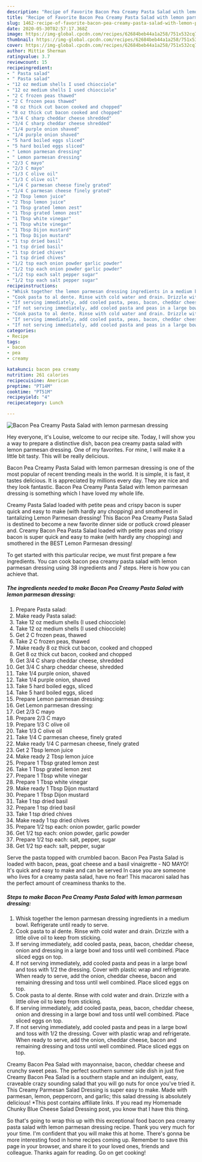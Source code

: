 ```yaml
---
description: "Recipe of Favorite Bacon Pea Creamy Pasta Salad with lemon parmesan dressing"
title: "Recipe of Favorite Bacon Pea Creamy Pasta Salad with lemon parmesan dressing"
slug: 1462-recipe-of-favorite-bacon-pea-creamy-pasta-salad-with-lemon-parmesan-dressing
date: 2020-05-30T02:57:17.368Z
image: https://img-global.cpcdn.com/recipes/62684beb44a1a258/751x532cq70/bacon-pea-creamy-pasta-salad-with-lemon-parmesan-dressing-recipe-main-photo.jpg
thumbnail: https://img-global.cpcdn.com/recipes/62684beb44a1a258/751x532cq70/bacon-pea-creamy-pasta-salad-with-lemon-parmesan-dressing-recipe-main-photo.jpg
cover: https://img-global.cpcdn.com/recipes/62684beb44a1a258/751x532cq70/bacon-pea-creamy-pasta-salad-with-lemon-parmesan-dressing-recipe-main-photo.jpg
author: Mittie Sherman
ratingvalue: 3.7
reviewcount: 15
recipeingredient:
- " Pasta salad"
- " Pasta salad"
- "12 oz medium shells I used chiocciole"
- "12 oz medium shells I used chiocciole"
- "2 C frozen peas thawed"
- "2 C frozen peas thawed"
- "8 oz thick cut bacon cooked and chopped"
- "8 oz thick cut bacon cooked and chopped"
- "3/4 C sharp cheddar cheese shredded"
- "3/4 C sharp cheddar cheese shredded"
- "1/4 purple onion shaved"
- "1/4 purple onion shaved"
- "5 hard boiled eggs sliced"
- "5 hard boiled eggs sliced"
- " Lemon parmesan dressing"
- " Lemon parmesan dressing"
- "2/3 C mayo"
- "2/3 C mayo"
- "1/3 C olive oil"
- "1/3 C olive oil"
- "1/4 C parmesan cheese finely grated"
- "1/4 C parmesan cheese finely grated"
- "2 Tbsp lemon juice"
- "2 Tbsp lemon juice"
- "1 Tbsp grated lemon zest"
- "1 Tbsp grated lemon zest"
- "1 Tbsp white vinegar"
- "1 Tbsp white vinegar"
- "1 Tbsp Dijon mustard"
- "1 Tbsp Dijon mustard"
- "1 tsp dried basil"
- "1 tsp dried basil"
- "1 tsp dried chives"
- "1 tsp dried chives"
- "1/2 tsp each onion powder garlic powder"
- "1/2 tsp each onion powder garlic powder"
- "1/2 tsp each salt pepper sugar"
- "1/2 tsp each salt pepper sugar"
recipeinstructions:
- "Whisk together the lemon parmesan dressing ingredients in a medium bowl. Refrigerate until ready to serve."
- "Cook pasta to al dente. Rinse with cold water and drain. Drizzle with a little olive oil to keep from sticking."
- "If serving immediately, add cooled pasta, peas, bacon, cheddar cheese, onion and dressing in a large bowl and toss until well combined. Place sliced eggs on top."
- "If not serving immediately, add cooled pasta and peas in a large bowl and toss with 1/2 the dressing. Cover with plastic wrap and refrigerate. When ready to serve, add the onion, cheddar cheese, bacon and remaining dressing and toss until well combined. Place sliced eggs on top."
- "Cook pasta to al dente. Rinse with cold water and drain. Drizzle with a little olive oil to keep from sticking."
- "If serving immediately, add cooled pasta, peas, bacon, cheddar cheese, onion and dressing in a large bowl and toss until well combined. Place sliced eggs on top."
- "If not serving immediately, add cooled pasta and peas in a large bowl and toss with 1/2 the dressing. Cover with plastic wrap and refrigerate. When ready to serve, add the onion, cheddar cheese, bacon and remaining dressing and toss until well combined. Place sliced eggs on top."
categories:
- Recipe
tags:
- bacon
- pea
- creamy

katakunci: bacon pea creamy 
nutrition: 261 calories
recipecuisine: American
preptime: "PT14M"
cooktime: "PT51M"
recipeyield: "4"
recipecategory: Lunch

---
```



![Bacon Pea Creamy Pasta Salad with lemon parmesan dressing](https://img-global.cpcdn.com/recipes/62684beb44a1a258/751x532cq70/bacon-pea-creamy-pasta-salad-with-lemon-parmesan-dressing-recipe-main-photo.jpg)

Hey everyone, it's Louise, welcome to our recipe site. Today, I will show you a way to prepare a distinctive dish, bacon pea creamy pasta salad with lemon parmesan dressing. One of my favorites. For mine, I will make it a little bit tasty. This will be really delicious.

Bacon Pea Creamy Pasta Salad with lemon parmesan dressing is one of the most popular of recent trending meals in the world. It is simple, it is fast, it tastes delicious. It is appreciated by millions every day. They are nice and they look fantastic. Bacon Pea Creamy Pasta Salad with lemon parmesan dressing is something which I have loved my whole life.

Creamy Pasta Salad loaded with petite peas and crispy bacon is super quick and easy to make (with hardly any chopping) and smothered in tantalizing Lemon Parmesan dressing! This Bacon Pea Creamy Pasta Salad is destined to become a new favorite dinner side or potluck crowd pleaser and. Creamy Bacon Pea Pasta Salad loaded with petite peas and crispy bacon is super quick and easy to make (with hardly any chopping) and smothered in the BEST Lemon Parmesan dressing!


To get started with this particular recipe, we must first prepare a few ingredients. You can cook bacon pea creamy pasta salad with lemon parmesan dressing using 38 ingredients and 7 steps. Here is how you can achieve that.

<!--inarticleads1-->

##### The ingredients needed to make Bacon Pea Creamy Pasta Salad with lemon parmesan dressing:

1. Prepare  Pasta salad:
1. Make ready  Pasta salad:
1. Take 12 oz medium shells (I used chiocciole)
1. Take 12 oz medium shells (I used chiocciole)
1. Get 2 C frozen peas, thawed
1. Take 2 C frozen peas, thawed
1. Make ready 8 oz thick cut bacon, cooked and chopped
1. Get 8 oz thick cut bacon, cooked and chopped
1. Get 3/4 C sharp cheddar cheese, shredded
1. Get 3/4 C sharp cheddar cheese, shredded
1. Take 1/4 purple onion, shaved
1. Take 1/4 purple onion, shaved
1. Take 5 hard boiled eggs, sliced
1. Take 5 hard boiled eggs, sliced
1. Prepare  Lemon parmesan dressing:
1. Get  Lemon parmesan dressing:
1. Get 2/3 C mayo
1. Prepare 2/3 C mayo
1. Prepare 1/3 C olive oil
1. Take 1/3 C olive oil
1. Take 1/4 C parmesan cheese, finely grated
1. Make ready 1/4 C parmesan cheese, finely grated
1. Get 2 Tbsp lemon juice
1. Make ready 2 Tbsp lemon juice
1. Prepare 1 Tbsp grated lemon zest
1. Take 1 Tbsp grated lemon zest
1. Prepare 1 Tbsp white vinegar
1. Prepare 1 Tbsp white vinegar
1. Make ready 1 Tbsp Dijon mustard
1. Prepare 1 Tbsp Dijon mustard
1. Take 1 tsp dried basil
1. Prepare 1 tsp dried basil
1. Take 1 tsp dried chives
1. Make ready 1 tsp dried chives
1. Prepare 1/2 tsp each: onion powder, garlic powder
1. Get 1/2 tsp each: onion powder, garlic powder
1. Prepare 1/2 tsp each: salt, pepper, sugar
1. Get 1/2 tsp each: salt, pepper, sugar


Serve the pasta topped with crumbled bacon. Bacon Pea Pasta Salad is loaded with bacon, peas, goat cheese and a basil vinaigrette - NO MAYO! It&#39;s quick and easy to make and can be served In case you are someone who lives for a creamy pasta salad, have no fear! This macaroni salad has the perfect amount of creaminess thanks to the. 

<!--inarticleads2-->

##### Steps to make Bacon Pea Creamy Pasta Salad with lemon parmesan dressing:

1. Whisk together the lemon parmesan dressing ingredients in a medium bowl. Refrigerate until ready to serve.
1. Cook pasta to al dente. Rinse with cold water and drain. Drizzle with a little olive oil to keep from sticking.
1. If serving immediately, add cooled pasta, peas, bacon, cheddar cheese, onion and dressing in a large bowl and toss until well combined. Place sliced eggs on top.
1. If not serving immediately, add cooled pasta and peas in a large bowl and toss with 1/2 the dressing. Cover with plastic wrap and refrigerate. When ready to serve, add the onion, cheddar cheese, bacon and remaining dressing and toss until well combined. Place sliced eggs on top.
1. Cook pasta to al dente. Rinse with cold water and drain. Drizzle with a little olive oil to keep from sticking.
1. If serving immediately, add cooled pasta, peas, bacon, cheddar cheese, onion and dressing in a large bowl and toss until well combined. Place sliced eggs on top.
1. If not serving immediately, add cooled pasta and peas in a large bowl and toss with 1/2 the dressing. Cover with plastic wrap and refrigerate. When ready to serve, add the onion, cheddar cheese, bacon and remaining dressing and toss until well combined. Place sliced eggs on top.


Creamy Bacon Pea Salad with mayonnaise, bacon, cheddar cheese and crunchy sweet peas. The perfect southern summer side dish in just five Creamy Bacon Pea Salad is a southern staple and an indulgent, easy, craveable crazy sounding salad that you will go nuts for once you&#39;ve tried it. This Creamy Parmesan Salad Dressing is super easy to make. Made with parmesan, lemon, peppercorn, and garlic; this salad dressing is absolutely delicious! *This post contains affiliate links. If you read my Homemade Chunky Blue Cheese Salad Dressing post, you know that I have this thing. 

So that's going to wrap this up with this exceptional food bacon pea creamy pasta salad with lemon parmesan dressing recipe. Thank you very much for your time. I'm confident that you will make this at home. There's gonna be more interesting food in home recipes coming up. Remember to save this page in your browser, and share it to your loved ones, friends and colleague. Thanks again for reading. Go on get cooking!
